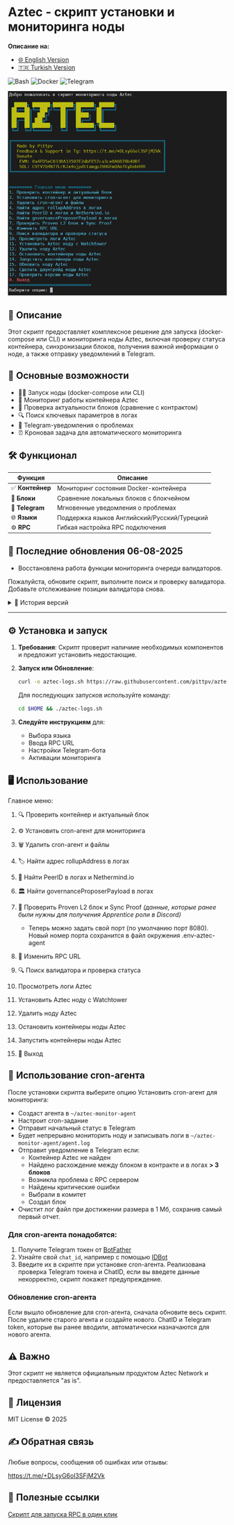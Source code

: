 # Aztec - cкрипт установки и мониторинга ноды

**Описание на:**
- [🌐 English Version](https://github.com/pittpv/aztec-monitoring-script/blob/main/en/ "English version of description")
- [🇹🇷 Turkish Version](https://github.com/pittpv/aztec-monitoring-script/blob/main/tr/ "Turkish version of description")

![Bash](https://img.shields.io/badge/Bash-5.2-blue)
![Docker](https://img.shields.io/badge/Docker-20.10+-blue)
![Telegram](https://img.shields.io/badge/Telegram-API-blue)

![Первый экран](https://raw.githubusercontent.com/pittpv/aztec-monitoring-script/main/other/img-ru-2025-05-25-05-45-23.png)

## 📝 Описание

Этот скрипт предоставляет комплексное решение для запуска (docker-compose или CLI) и мониторинга ноды Aztec, включая проверку статуса контейнера, синхронизации блоков, получения важной информации о ноде, а также отправку уведомлений в Telegram. 

## 🌟 Основные возможности

- 🏃🏻‍ Запуск ноды (docker-compose или CLI)
- 🐳 Мониторинг работы контейнера Aztec
- 🔗 Проверка актуальности блоков (сравнение с контрактом)
- 🔍 Поиск ключевых параметров в логах
- 📨 Telegram-уведомления о проблемах
- ⏰ Кроновая задача для автоматического мониторинга

## 🛠️ Функционал

| Функция | Описание |
|---------|----------|
| ✅ **Контейнер** | Мониторинг состояния Docker-контейнера |
| 🔄 **Блоки** | Сравнение локальных блоков с блокчейном |
| 🤖 **Telegram** | Мгновенные уведомления о проблемах |
| 🌐 **Языки** | Поддержка языков Английский/Русский/Турецкий |
| ⚙️ **RPC** | Гибкая настройка RPC подключения |

## 📌 Последние обновления 06-08-2025
- Восстановлена работа функции мониторинга очереди валидаторов.

Пожалуйста, обновите скрипт, выполните поиск и проверку валидатора. Добавьте отслеживание позиции валидатора снова.

<details>
<summary>📅 История версий</summary>

### 02-08-2025
- Обновлена функция проверки включения валидатора в комитет (восстановлена работа функции)
    - Можно указать несколько адресов валидаторов

### 01-08-2025
- Обновлен скрипт проверки валидаторов. Добавлены режимы проверки.
    - Быстрая обработка - сильная нагрузка на CPU
    - Медленная обработка - нет нагрузки на CPU
- Проверка версии ноды Aztec вынесена в отдельный пункт меню, чтобы не тратить время при загрузке скрипта.

### 29-07-2025
- Добавлена функция Обновления ноды Aztec. Функция обновляет ноду моментально, не дожидаясь автоматического обновления от Watchtower.
    - Также используйте эту опцию, если вы делали даунгрейд и нужно все вернуть обратно.
    - Проверяет `docker-compose.yml` и заменяет тег на `latest`
- Добавлена функция Даунгейда версии ноды Aztec. Функция показывает все версии ноды из Docker Hub, позволяя откатиться на любую выбранную из списка версию.
    - Выбор нужной версии
    - Обновление файла `docker-compose.yml`
    - Остановка, загрузка и запуск контейнерова

### 28-07-2025
- Обновлен скрипт установки ноды Aztec с Watchtower. Во время установки скрипт уточнит "Вы хотите запустить несколько валидаторов? (y/n)"
    - Установка в режиме мультивалидатора (до 10 валидаторов на одну ноду)
    - Установка в режиме одного валидатора

### 21-07-2025
- Обновлена команда запуска ноды в CLI (validatorPrivateKey**s**) для версии ноды 1.1.0 и выше.
- Добавлена функция проверки наличия старых screen сессий с нодой в CLI и их удаления перед созданием новой сессии.
- Обновлен адрес rollup контракта

### 15-07-2025
- Доработана система Telegram уведомлений **для валидаторов**. Спасибо за идею @malbur187 (Discord)
    - При установке cron-агента мониторинга ноды можно выбрать какие уведомления получать: только об ошибках или также о выборе в комитет и создании блока.
    - Выбор сохраняется в `.env-aztec-agent` и применяется при последующих повторных созданиях агента. Если надо изменить, то отредактируйте файл `.env-aztec-agent`
- Добавлена функция поиска критических ошибок. Если в логах ноды будет обнаружена критическая ошибка, придет уведомление в Telegram.
    - Пополнение массива ошибок реализовано через единый json-файл, позволяющий быстро добавлять новые ошибки и способ решения.
- Обновлена функция поиска PeerID. Спасибо за идею @web3.creed (Discord)
    - После успешного поиска в логах, PeerID проверяется в публичной базе `aztec.nethermind.io` и показывается результат
- Мелкие улучшения

### 25-06-2025
- Добавлена функция "Остановить контейнеры ноды Aztec" - умная функция, которая запоминает ваш способ работы с контейнером ноды (docker-compose или CLI) и далее работает в выбранном режиме.
    - При запросе способа работы укажите как запущена ваша нода: `docker-compose` или `CLI`
    - При запросе пути к файлу docker-compose укажите путь от корневой директории в формате: `/root/aztec` или `./aztec`
    - Все настройки сохраняются в файле `.env-aztec-agent` Вы можете изменить их при желании.
- Добавлена функция "Запустить контейнеры ноды Aztec" - умная функция, которая использует способ работы с контейнером ноды, назначенный в функции "Остановить контейнеры ноды Aztec" (опция 13).
    - Если вы **не задали** способ работы с контейнером ноды (опция 13) и воспользуетесь функцией "Запустить контейнеры ноды Aztec", то функция будет работать как **визард для запуска ноды в CLI**. В этом случае скрипт запросит необходимые данные для запуска CLI-ноды, сформирует команду и запустит CLI-ноду в screen сессии.
    - Все настройки сохраняются в файле `.env-aztec-agent` Вы можете изменить их при желании.
- Обновлена функция создания cron-агента с telegram уведомлениями - теперь ChatID и Telegram token сохраняются в файле `.env-aztec-agent` и при удалении/создании cron-агента не требуется повторный ввод.
- Добавлена проверка версии ноды Aztec при загрузке скрипта.

### 22-06-2025
- Функция Просмотреть логи Aztec - доработана для показа последних 500 строк с последующим обновлением.
- Функция Проверить контейнер и актуальный блок - улучшенное чтение логов и предотвращение проблем с памятью
- Улучшена функция проверки и установки необходимого ПО для скрипта

### 06-06-2025
- Полная локализация, включая скрипт и уведомления в телеграм, на три языка. Добавлен турецкий язык.
- Добавлена функция установки ноды Aztec c запуском в Docker c **Watchtower**. Watchtower настроен на автоматическое обновление контейнера ноды с сохранением конфигурации.
  - Установка зависимостей
  - Проверка наличия Docker, Docker Compose и установка при необходимости
  - Проверка доступности портов по умолчанию, возможность заменить порты
  - Установка последней версии бинарника ноды
  - Автоматическое создание `.env` и `docker-compose` файлов
  - Открытие портов в ufw
  - Запуск ноды и показ первых логов
- Добавлена функция удаления ноды Aztec  

### 05-06-2025
- Обновление для совместимости с Watchtower

### 04-06-2025
- Улучшен механизм поиска номера блока (опция 1 и cron-агент) в логах уровня debug. Поддержка логов уровня debug, info (и, вероятно, всех остальных). Максимально точный результат поиска.
- Улучшена обработка ошибок проверки блоков 
- Добвлена новая опция - просмотр логов ноды прямо из скрипта (Ctrl+C для выхода из логов)
- Добавлен вывод номера блока из логов при выполнении опции 1.
- Добавлен контроль версий скрипта. Если есть обновления, скрипт уведомит об этом.
- Мелкие улучшения

### 02-06-2025
- Обновлено значение фильтра в командах чтения логов для лучшей совместимости с разными версиями ноды Aztec
- Добавлено логирование ошибок RPC/cast
- Добавлено логирование версии скрипта

### 01-06-2025
- Улучшена совместимость. Скрипт работает с нодой в Docker и CLI.
- Добавлена поддержка нового формата логов "block NNNN"
- Автоматическая проверка наличия и установка утилиты `bc` для вычислений в опции 9
- Удаление ANSI-кодов перед анализом для надежного поиска данных
- Устранена ошибка поиска PeerID в логах
- Оптимизирована работа с hex-значениями блоков
- Улучшена система уведомлений в Telegram

### 30-05-2025
- Добавлена функция проверки валидатора. Анализ все валидаторов, вывод информации по конкретному, полный список.
- Изменение порта узла Aztec для функции получения доказательства. Нужно, если вы меняли порт ноды при установке.

### 29-05-2025
- Очистка файла лога при достижении 1 Мб, первый отчет сохраняется.
</details>

---

## ⚙️ Установка и запуск

1. **Требования**:
   Скрипт проверит наличиие необходимых компонентов и предложит установить недостающие. 

2. **Запуск или Обновление**:
   ```bash
   curl -o aztec-logs.sh https://raw.githubusercontent.com/pittpv/aztec-monitoring-script/main/aztec-logs.sh && chmod +x aztec-logs.sh && ./aztec-logs.sh
   ```
   Для последующих запусков используйте команду:
   ```bash
   cd $HOME && ./aztec-logs.sh 
   ```

3. **Следуйте инструкциям** для:
   - Выбора языка
   - Ввода RPC URL
   - Настройки Telegram-бота
   - Активации мониторинга

## 🖥️ Использование

Главное меню:

1. 🔍 Проверить контейнер и актуальный блок
2. ⚙️ Установить cron-агент для мониторинга
3. 🗑️ Удалить cron-агент и файлы
4. 🏷️ Найти адрес rollupAddress в логах
5. 👥 Найти PeerID в логах и Nethermind.io
6. 🏛️ Найти governanceProposerPayload в логах
7. 🔗 Проверить Proven L2 блок и Sync Proof *(данные, которые ранее были нужны для получения Apprentice роли в Discord)*
   - Теперь можно задать свой порт (по умолчанию порт 8080). Новый номер порта сохранится в файл окружения .env-aztec-agent
8. 🔌 Изменить RPC URL
9. 🔍 Поиск валидатора и проверка статуса
10. Просмотреть логи Aztec
11. Установить Aztec ноду с Watchtower
12. Удалить ноду Aztec
13. Остановить контейнеры ноды Aztec
14. Запустить контейнеры ноды Aztec

0. 🚪 Выход

## 🚀 Использование cron-агента 

После установки скрипта выберитe опцию Установить cron-агент для мониторинга:

- Создаст агента в `~/aztec-monitor-agent`
- Настроит cron-задание
- Отправит начальный статус в Telegram
- Будет непрерывно мониторить ноду и записывать логи в `~/aztec-monitor-agent/agent.log`
- Отправит уведомление в Telegram если:
	- Контейнер Aztec не найден
	- Найдено расхождение между блоком в контракте и в логах **> 3 блоков**
	- Возникла проблема с RPC сервером 
    - Найдены критические ошибки
    - Выбрали в комитет
    - Создал блок
- Очистит лог файл при достижении размера в 1 Мб, сохранив самый первый отчет.

### Для cron-агента понадобятся:

1. Получите Telegram токен от [BotFather](https://t.me/BotFather)
2. Узнайте свой `chat_id`, например с помощью [IDBot](https://t.me/myidbot)
3. Введите их в скрипте при установке cron-агента. Реализована проверка Telegram токена и ChatID, если вы введете данные некорректно, скрипт покажет предупреждение.

### Обновление cron-агента

Если вышло обновление для cron-агента, сначала обновите весь скрипт. После удалите старого агента и создайте нового. ChatID и Telegram token, которые вы ранее вводили, автоматически назначаются для нового агента.

## ⚠️ Важно

Этот скрипт не является официальным продуктом Aztec Network и предоставляется "as is".

## 📜 Лицензия

MIT License © 2025

## ✍️ Обратная связь

Любые вопросы, сообщения об ошибках или отзывы:

https://t.me/+DLsyG6ol3SFjM2Vk


## 🔗 Полезные ссылки

[Скрипт для запуска RPC в один клик](https://github.com/pittpv/sepolia-auto-install "Запуск Sepolia узла для RPC")
